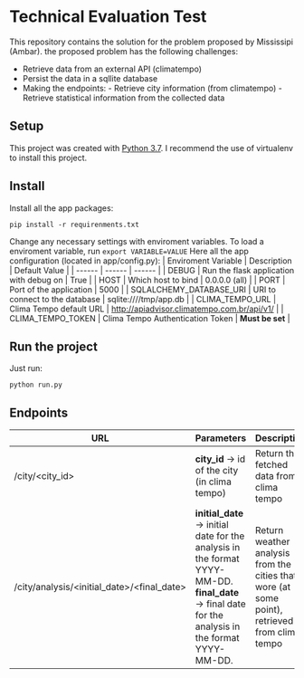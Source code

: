 # Technical Evaluation Test

This repository contains the solution for the problem proposed by Mississipi (Ambar).
the proposed problem has the following challenges:
 * Retrieve data from an external API (climatempo)
 * Persist the data in a sqllite database
 * Making the endpoints:
       - Retrieve city information (from climatempo)
       - Retrieve statistical information from the collected data

## Setup

This project was created with [Python 3.7](https://www.python.org/downloads/).
I recommend the use of virtualenv to install this project.

## Install
Install all the app packages:

    pip install -r requirenments.txt

Change any necessary settings with enviroment variables.
To load a enviroment variable, run `export VARIABLE=VALUE`
Here all the app configuration (located in app/config.py):
| Enviroment Variable | Description | Default Value |
| ------ | ------ | ------ |
| DEBUG | Run the flask application with debug on | True |
| HOST | Which host to bind | 0.0.0.0 (all) |
| PORT | Port of the application | 5000 |
| SQLALCHEMY_DATABASE_URI | URI to connect to the database | sqlite:////tmp/app.db |
| CLIMA_TEMPO_URL | Clima Tempo default URL | http://apiadvisor.climatempo.com.br/api/v1/ |
| CLIMA_TEMPO_TOKEN | Clima Tempo Authentication Token | **Must be set** |

## Run the project
Just run:
```
python run.py
```

## Endpoints
| URL | Parameters | Description |
| --- | ---------- | ----------- |
| /city/<city_id> | **city_id** -> id of the city (in clima tempo) | Return the fetched data from clima tempo |
| /city/analysis/<initial_date>/<final_date> | **initial_date** -> initial date for the analysis in the format YYYY-MM-DD. <br/> **final_date** -> final date for the analysis in the format YYYY-MM-DD. | Return weather analysis from the cities that wore (at some point), retrieved from clima tempo |

